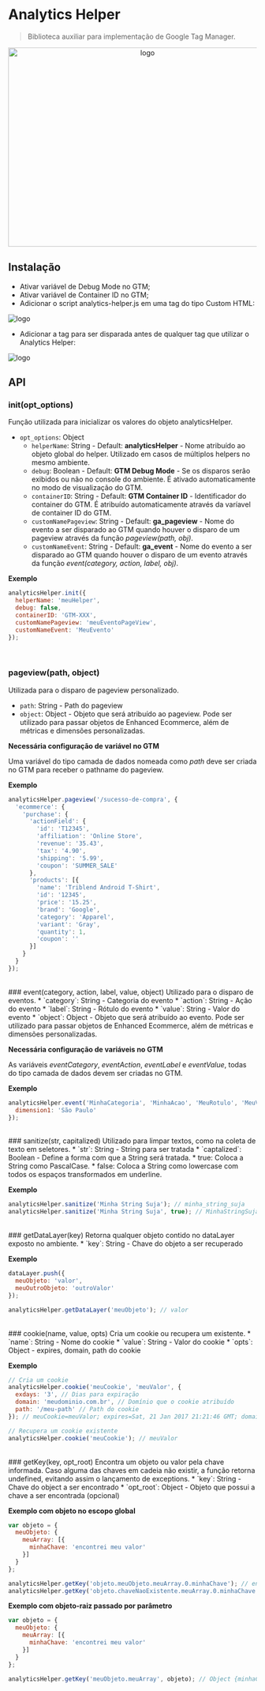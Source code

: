 # Analytics Helper

> Biblioteca auxiliar para implementação de Google Tag Manager.

<p align="center">
  <img src="http://bucket.dp6.io/dp6/analytics-helper/helper-00.png" alt="logo" width="549" height="403"/>
</p>

## Instalação
- Ativar variável de Debug Mode no GTM;
- Ativar variável de Container ID no GTM;
- Adicionar o script analytics-helper.js em uma tag do tipo Custom HTML:
<img src="http://bucket.dp6.io/dp6/analytics-helper/helper-01.png" alt="logo" />

- Adicionar a tag para ser disparada antes de qualquer tag que utilizar o Analytics Helper:
<img src="http://bucket.dp6.io/dp6/analytics-helper/helper-02.png" alt="logo" />

<br/>

## API
### init(opt_options)
Função utilizada para inicializar os valores do objeto analyticsHelper.
 * `opt_options`: Object
   * `helperName`: String - Default: **analyticsHelper** - Nome atribuído ao objeto global do helper. Utilizado em casos de múltiplos helpers no mesmo ambiente. 
   * `debug`: Boolean - Default: **GTM Debug Mode** - Se os disparos serão exibidos ou não no console do ambiente. É ativado automaticamente no modo de visualização do GTM.
   * `containerID`: String - Default: **GTM Container ID** - Identificador do container do GTM. É atribuído automaticamente através da varíavel de container ID do GTM. 
   * `customNamePageview`: String - Default: **ga_pageview** - Nome do evento a ser disparado ao GTM quando houver o disparo de um pageview através da função *pageview(path, obj)*.
   * `customNameEvent`: String - Default: **ga_event** - Nome do evento a ser disparado ao GTM quando houver o disparo de um evento através da função *event(category, action, label, obj)*.

**Exemplo**
```javascript
analyticsHelper.init({
  helperName: 'meuHelper',
  debug: false,
  containerID: 'GTM-XXX',
  customNamePageview: 'meuEventoPageView',
  customNameEvent: 'MeuEvento'
});
```

<br/>
   
### pageview(path, object)
Utilizada para o disparo de pageview personalizado.
 * `path`: String - Path do pageview
 * `object`: Object - Objeto que será atribuído ao pageview. Pode ser utilizado para passar objetos de Enhanced Ecommerce, além de métricas e dimensões personalizadas.

**Necessária configuração de variável no GTM**

Uma variável do tipo camada de dados nomeada como *path* deve ser criada no GTM para receber o pathname do pageview.

**Exemplo**
```javascript
analyticsHelper.pageview('/sucesso-de-compra', {
  'ecommerce': {
    'purchase': {
      'actionField': {
        'id': 'T12345',
        'affiliation': 'Online Store',
        'revenue': '35.43',
        'tax': '4.90',
        'shipping': '5.99',
        'coupon': 'SUMMER_SALE'
      },
      'products': [{                            
        'name': 'Triblend Android T-Shirt',     
        'id': '12345',
        'price': '15.25',
        'brand': 'Google',
        'category': 'Apparel',
        'variant': 'Gray',
        'quantity': 1,
        'coupon': ''                            
      }]
    }
  }
});
```
<br/>
### event(category, action, label, value, object)
Utilizado para o disparo de eventos.
 * `category`: String - Categoria do evento
 * `action`: String - Ação do evento
 * `label`: String - Rótulo do evento
 * `value`: String - Valor do evento
 * `object`: Object - Objeto que será atribuído ao evento. Pode ser utilizado para passar objetos de Enhanced Ecommerce, além de métricas e dimensões personalizadas.
 
**Necessária configuração de variáveis no GTM**

As variáveis *eventCategory*, *eventAction*, *eventLabel* e *eventValue*, todas do tipo camada de dados devem ser criadas no GTM.

**Exemplo**
```javascript
analyticsHelper.event('MinhaCategoria', 'MinhaAcao', 'MeuRotulo', 'MeuValor', {
  dimension1: 'São Paulo'
});
```

<br/>
### sanitize(str, capitalized)
Utilizado para limpar textos, como na coleta de texto em seletores.
* `str`: String - String para ser tratada
* `captalized`: Boolean - Define a forma com que a String será tratada.
	* true: Coloca a String como PascalCase. 
	* false: Coloca a String como lowercase com todos os espaços transformados em underline.

**Exemplo**
```javascript
analyticsHelper.sanitize('Minha String Suja'); // minha_string_suja
analyticsHelper.sanitize('Minha String Suja', true); // MinhaStringSuja
```

<br/>
### getDataLayer(key)
Retorna qualquer objeto contido no dataLayer exposto no ambiente.
 * `key`: String - Chave do objeto a ser recuperado

**Exemplo**
```javascript
dataLayer.push({
  meuObjeto: 'valor',
  meuOutroObjeto: 'outroValor'
});

analyticsHelper.getDataLayer('meuObjeto'); // valor
```

<br/>
### cookie(name, value, opts)
Cria um cookie ou recupera um existente.
 * `name`: String - Nome do cookie 
 * `value`: String - Valor do cookie
 * `opts`: Object - expires, domain, path do cookie

**Exemplo**
```javascript
// Cria um cookie
analyticsHelper.cookie('meuCookie', 'meuValor', {
  exdays: '3', // Dias para expiração
  domain: 'meudominio.com.br', // Domínio que o cookie atribuído
  path: '/meu-path' // Path do cookie
}); // meuCookie=meuValor; expires=Sat, 21 Jan 2017 21:21:46 GMT; domain=meudominio.com.br; path=/meu-path

// Recupera um cookie existente
analyticsHelper.cookie('meuCookie'); // meuValor
```

<br/>
### getKey(key, opt_root)
Encontra um objeto ou valor pela chave informada. Caso alguma das chaves em cadeia não existir, a função retorna undefined, evitando assim o lançamento de exceptions. 
 * `key`: String - Chave do object a ser encontrado 
 * `opt_root`: Object - Objeto que possui a chave a ser encontrada (opcional)

**Exemplo com objeto no escopo global**
```javascript
var objeto = {
  meuObjeto: {
    meuArray: [{
      minhaChave: 'encontrei meu valor'
    }]
  }
};

analyticsHelper.getKey('objeto.meuObjeto.meuArray.0.minhaChave'); // encontrei meu valor
analyticsHelper.getKey('objeto.chaveNaoExistente.meuArray.0.minhaChave'); // undefined
```

**Exemplo com objeto-raiz passado por parâmetro**
```javascript
var objeto = {
  meuObjeto: {
    meuArray: [{
      minhaChave: 'encontrei meu valor'
    }]
  }
};

analyticsHelper.getKey('meuObjeto.meuArray', objeto); // Object {minhaChave: "encontrei meu valor"}
```
